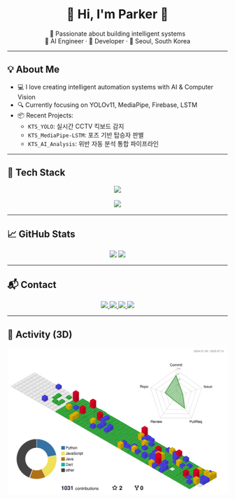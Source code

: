 <!-- 헤더 -->
<h1 align="center">🛫 Hi, I'm <strong>Parker</strong> 👋</h1>

<p align="center">
  🚀 Passionate about building intelligent systems <br>
  🧠 AI Engineer · 🧰 Developer · 📍 Seoul, South Korea
</p>

---

## 💡 About Me

- 💻 I love creating intelligent automation systems with AI & Computer Vision
- 🔍 Currently focusing on YOLOv11, MediaPipe, Firebase, LSTM
- 📦 Recent Projects:
  - `KTS_YOLO`: 실시간 CCTV 킥보드 감지
  - `KTS_MediaPipe-LSTM`: 포즈 기반 탑승자 판별
  - `KTS_AI_Analysis`: 위반 자동 분석 통합 파이프라인

---

## 🧰 Tech Stack

<!-- 주요 언어/프레임워크 -->
<p align="center">
  <img src="https://skillicons.dev/icons?i=python,c,java,html,css,js,bootstrap&theme=light"&perline=7" />
</p>

<!-- 도구 & 서비스 -->
<p align="center">
  <img src="https://skillicons.dev/icons?i=firebase,mysql,maven,vscode,eclipse,figma,ubuntu&theme=light"&perline=7" />
</p>

---

## 📈 GitHub Stats

<p align="center">
  <img src="https://github-readme-stats.vercel.app/api?username=ParkerQH&show_icons=true&theme=default&hide_border=true"/>
  <img src="https://github-readme-stats.vercel.app/api/top-langs/?username=ParkerQH&layout=compact&theme=default&hide_border=true"/>
</p>

---

## 📬 Contact

<p align="center">
  <a href="mailto:blueskyaoa7@gmail.com" >
    <img src="https://img.shields.io/badge/Gmail-D14836?style=for-the-badge&logo=gmail&logoColor=white"/>
  </a>
  <a href="https://github.com/ParkerQH">
    <img src="https://img.shields.io/badge/GitHub-181717?style=for-the-badge&logo=github&logoColor=white"/>
  </a>
  <a href="https://www.notion.so/your-notion-link">
    <img src="https://img.shields.io/badge/Notion-000000?style=for-the-badge&logo=notion&logoColor=white"/>
  </a>
  <a href="#">
    <img src="https://img.shields.io/badge/WeChat-07C160?style=for-the-badge&logo=wechat&logoColor=white"/>
  </a>
</p>

---

## 🧱 Activity (3D)

<p align="center">
  <img src="./profile-3d-contrib/profile-gitblock.svg" alt="3D GitHub Contribution"/>
</p>
